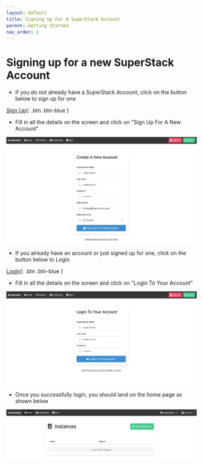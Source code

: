 ```yaml
---
layout: default
title: Signing Up For A SuperStack Account
parent: Getting Started
nav_order: 1
---
```


# Signing up for a new SuperStack Account

- If you do not already have a SuperStack Account, click on the button below to sign up for one

[Sign Up](https://superstack.one/join.html){: .btn .btn-blue }

- Fill in all the details on the screen and click on "Sign Up For A New Account"

![SuperStack Sign Up Page](/assets/images/superstack-sign-up.png)

- If you already have an account or just signed up for one, click on the button below to Login

[Login](https://superstack.one/login.html){: .btn .btn-blue }

- Fill in all the details on the screen and click on "Login To Your Account"

![SuperStack Login Page](/assets/images/superstack-login.png)

- Once you successfully login, you should land on the home page as shown below

![SuperStack Home Page](/assets/images/superstack-blank-home.png)
